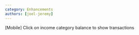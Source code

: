 ```yaml
---
category: Enhancements
authors: [joel-jeremy]
---
```


[Mobile] Click on income category balance to show transactions